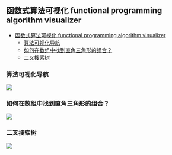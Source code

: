 ## 函数式算法可视化 functional programming algorithm visualizer

- [函数式算法可视化 functional programming algorithm visualizer](#%E5%87%BD%E6%95%B0%E5%BC%8F%E7%AE%97%E6%B3%95%E5%8F%AF%E8%A7%86%E5%8C%96-functional-programming-algorithm-visualizer)
  - [算法可视化导航](#%E7%AE%97%E6%B3%95%E5%8F%AF%E8%A7%86%E5%8C%96%E5%AF%BC%E8%88%AA)
  - [如何在数组中找到直角三角形的组合？](#%E5%A6%82%E4%BD%95%E5%9C%A8%E6%95%B0%E7%BB%84%E4%B8%AD%E6%89%BE%E5%88%B0%E7%9B%B4%E8%A7%92%E4%B8%89%E8%A7%92%E5%BD%A2%E7%9A%84%E7%BB%84%E5%90%88)
  - [二叉搜索树](#%E4%BA%8C%E5%8F%89%E6%90%9C%E7%B4%A2%E6%A0%91)

### 算法可视化导航

![](https://raw.githubusercontent.com/chanshunli/functional-programming-visualgo/master/website_preview.png)

### 如何在数组中找到直角三角形的组合？

![](https://raw.githubusercontent.com/chanshunli/functional-programming-visualgo/master/demo_fp_visualgo.gif)

### 二叉搜索树
![](https://raw.githubusercontent.com/chanshunli/functional-programming-visualgo/master/demo_bst_search.gif)
